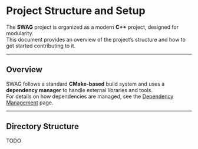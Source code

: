 # Project Structure and Setup

The **SWAG** project is organized as a modern **C++** project, designed for modularity.  
This document provides an overview of the project’s structure and how to get started contributing to it.

---

## Overview

SWAG follows a standard **CMake-based** build system and uses a **dependency manager** to handle external libraries and tools.  
For details on how dependencies are managed, see the [Dependency Management](DependencyManagement.md) page.

---

## Directory Structure
TODO